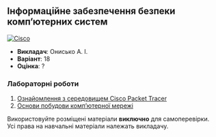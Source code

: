 ## Інформаційне забезпечення безпеки комп’ютерних систем

[![Cisco](https://img.shields.io/badge/Cisco-162F53?style=for-the-badge&logo=cisco&logoColor=white)](#)

- **Викладач**: Онисько А. І.
- **Варіант**: 18
- **Оцінка**: ?

### Лабораторні роботи
  1. [Ознайомлення з середовищем Cisco Packet Tracer](./Lab1/)
  2. [Основи побудови комп’ютерної мережі](./Lab2/)

Використовуйте розміщені матеріали **виключно** для самоперевірки. <br>
Усі права на навчальні матеріали належать викладачу.